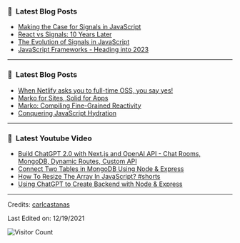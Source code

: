 ### 📕 &nbsp;**Latest Blog Posts**
<!-- BLOG-POST-LIST:START -->
- [Making the Case for Signals in JavaScript](https://dev.to/this-is-learning/making-the-case-for-signals-in-javascript-4c7i)
- [React vs Signals: 10 Years Later](https://dev.to/this-is-learning/react-vs-signals-10-years-later-3k71)
- [The Evolution of Signals in JavaScript](https://dev.to/this-is-learning/the-evolution-of-signals-in-javascript-8ob)
- [JavaScript Frameworks - Heading into 2023](https://dev.to/this-is-learning/javascript-frameworks-heading-into-2023-nln)
<!-- BLOG-POST-LIST:END -->

-----

### 📕 &nbsp;**Latest Blog Posts**
<!-- BLOG-POST-LIST:START -->
- [When Netlify asks you to full-time OSS, you say yes!](https://dev.to/ryansolid/when-netlify-asks-you-to-full-time-oss-you-say-yes-5ccf)
- [Marko for Sites, Solid for Apps](https://dev.to/this-is-learning/marko-for-sites-solid-for-apps-2c7d)
- [Marko: Compiling Fine-Grained Reactivity](https://dev.to/ryansolid/marko-compiling-fine-grained-reactivity-4lk4)
- [Conquering JavaScript Hydration](https://dev.to/this-is-learning/conquering-javascript-hydration-a9f)
<!-- BLOG-POST-LIST:END -->

-----

### 📕 &nbsp;**Latest Youtube Video**
<!-- YOUTUBE:START -->
- [Build ChatGPT 2.0 with Next.js and OpenAI API - Chat Rooms, MongoDB, Dynamic Routes, Custom API](https://www.youtube.com/watch?v=MuVnlNeVqEk)
- [Connect Two Tables in MongoDB Using Node &amp; Express](https://www.youtube.com/watch?v=zXEYQNP-eQk)
- [How To Resize The Array In JavaScript? #shorts](https://www.youtube.com/watch?v=cMmy1LadWdo)
- [Using ChatGPT to Create Backend with Node &amp; Express](https://www.youtube.com/watch?v=2wuAlqFidFw)
<!-- YOUTUBE:END -->

-----
Credits: [carlcastanas](https://github.com/carlcastanas)

Last Edited on: 12/19/2021

![Visitor Count](https://profile-counter.glitch.me/{carlcastanas}/count.svg)
